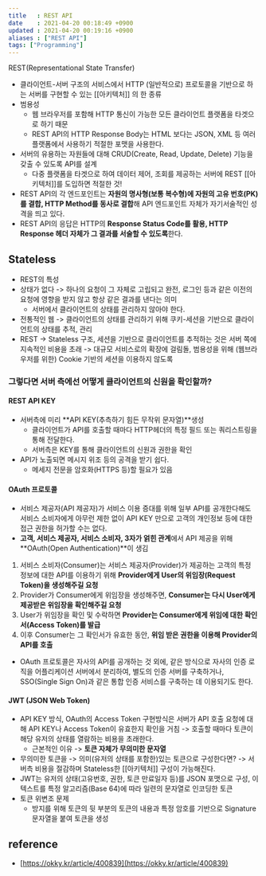 ```yaml
---
title   : REST API
date    : 2021-04-20 00:18:49 +0900
updated : 2021-04-20 00:19:16 +0900
aliases : ["REST API"]
tags: ["Programming"]
---
```


REST(Representational State Transfer)  

- 클라이언트-서버 구조의 서비스에서 HTTP (일반적으로) 프로토콜을 기반으로 하는 서버를 구현할 수 있는 [[아키텍처]] 의 한 종류  
- 범용성 
  - 웹 브라우저를 포함해 HTTP 통신이 가능한 모든 클라이언트 플랫폼을 타겟으로 하기 때문  
  - REST API의 HTTP Response Body는 HTML 보다는 JSON, XML 등 여러 플랫폼에서 사용하기 적절한 포맷을 사용한다.  
- 서버의 유용하는 자원들에 대해 CRUD(Create, Read, Update, Delete) 기능을 갖출 수 있도록 API를 설계  
  - 다중 플랫폼을 타겟으로 하여 데이터 제어, 조회를 제공하는 서버에 REST [[아키텍처]]를 도입하면 적절한 것! 
- REST API의 각 엔드포인트는 **자원의 명사형(보통 복수형)에 자원의 고유 번호(PK)를 결합, HTTP Method를 동사로 결합**해 API 엔드포인트 자체가 자기서술적인 성격을 띄고 있다.   
- REST API의 응답은 HTTP의 **Response Status Code를 활용, HTTP Response 헤더 자체가 그 결과를 서술할 수 있도록**한다.  


## Stateless 
- REST의 특성 
- 상태가 없다 -> 하나의 요청이 그 자체로 고립되고 완전, 로그인 등과 같은 이전의 요청에 영향을 받지 않고 항상 같은 결과를 낸다는 의미  
	- 서버에서 클라이언트의 상태를 관리하지 않아야 한다.  
- 전통적인 웹 -> 클라이언트의 상태를 관리하기 위해 쿠키-세션을 기반으로 클라이언트의 상태를 추적, 관리  
- REST -> Stateless 구조, 세션을 기반으로 클라이언트를 추적하는 것은 서버 쪽에 지속적인 비용을 초래 -> 대규모 서비스로의 확장에 걸림돌, 범용성을 위해 (웹브라우저를 위한) Cookie 기반의 세션을 이용하지 않도록

### 그렇다면 서버 측에선 어떻게 클라이언트의 신원을 확인할까? 
#### REST API KEY 
- 서버측에 미리 **API KEY(추측하기 힘든 무작위 문자열)**생성
	- 클라이언트가 API를 호출할 때마다 HTTP헤더의 특정 필드 또는 쿼리스트링을 통해 전달한다.  
	- 서버측은 KEY를 통해 클라이언트의 신원과 권한을 확인 
- API가 노출되면 메시지 위조 등의 공격을 받기 쉽다. 
	- 메세지 전문을 암호화(HTTPS 등)할 필요가 있음 

#### OAuth 프로토콜 
- 서비스 제공자(API 제공자)가 서비스 이용 증대를 위해 일부 API를 공개한다해도 서비스 소비자에게 아무런 제한 없이 API KEY 만으로 고객의 개인정보 등에 대한 접근 권한을 허가할 수는 없다.  
- **고객, 서비스 제공자, 서비스 소비자, 3자가 얽힌 관계**에서 API 제공을 위해 **OAuth(Open Authentication)**이 생김 

1. 서비스 소비자(Consumer)는 서비스 제공자(Provider)가 제공하는 고객의 특정 정보에 대한 API를 이용하기 위해 **Provider에게 User의 위임장(Request Token)을 생성해주길 요청**
2. Provider가 Consumer에게 위임장을 생성해주면, **Consumer는 다시 User에게 제공받은 위임장을 확인해주길 요청**
3. User가 위임장을 확인 및 수락하면 **Provider는 Consumer에게 위임에 대한 확인서(Access Token)를 발급**
4. 이후 Consumer는 그 확인서가 유효한 동안, **위임  받은 권한을 이용해 Provider의 API를 호출**

- OAuth 프로토콜은 자사의 API를 공개하는 것 외에, 같은 방식으로 자사의 인증 로직을 어플리케이션 서버에서 분리하여, 별도의 인증 서버를 구축하거나, SSO(Single Sign On)과 같은 통합 인증 서비스를 구축하는 데 이용되기도 한다. 

#### JWT (JSON Web Token)  
- API KEY 방식, OAuth의 Access Token 구현방식은 서버가 API 호출 요청에 대해 API KEY나 Access Token이 유효한지 확인을 거침 -> 호출할 때마다 토큰이 해당 유저의 상태를 열람하는 비용을 초래한다.   
	- 근본적인 이유 -> **토큰 자체가 무의미한 문자열**  
- 무의미한 토큰을 -> 의미(유저의 상태를 포함한)있는 토큰으로 구성한다면? -> 서버측 비용을 절감하며 Stateless한 [[아키텍처]] 구성이 가능해진다. 
- JWT는 유저의 상태(고유번호, 권한, 토큰 만료일자 등)를 JSON 포맷으로 구성, 이 텍스트를 특정 알고리즘(Base 64)에 따라 일련의 문자열로 인코딩한 토큰 
- 토큰 위변조 문제
	- 방지를 위해 토큰의 뒷 부분의 토큰의 내용과 특정 암호를 기반으로 Signature 문자열을 붙여 토큰을 생성 

## reference 
- [https://okky.kr/article/400839](https://okky.kr/article/400839)